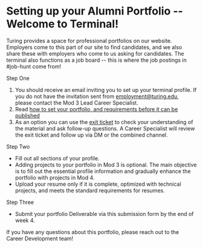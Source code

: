 # Setting up your Alumni Portfolio -- Welcome to Terminal!
Turing provides a space for professional portfolios on our website. Employers come to this part of our site to find candidates, and we also share these with employers who come to us asking for candidates. The terminal also functions as a job board -- this is where the job postings in #job-hunt come from!

Step One
1.  You should receive an email inviting you to set up your terminal profile. If you do not have the invitation sent from employment@turing.edu, please contact the Mod 3 Lead Career Specialist.
2. Read [how to set your portfolio, and requirements before it can be published](https://careerdev.turing.edu/resources/terminal_directions)
3. As an option you can use the [exit ticket](https://docs.google.com/forms/d/e/1FAIpQLSe76hN7AWta1X4Xch-xdhUbdhm3l-peKQTwqgp4L5EJy5E8og/viewform) to check your understanding of the material and ask follow-up questions.  A Career Specialist will review the exit ticket and follow up via DM or the combined channel.

Step Two
* Fill out all sections of your profile.
* Adding projects to your portfolio in Mod 3 is optional. The main objective is to fill out the essential profile information and gradually enhance the portfolio with projects in Mod 4. 
*  Upload your resume only if it is complete, optimized with technical projects, and meets the standard requirements for resumes.

Step Three
* Submit your portfolio Deliverable via this submission form by the end of week 4. 


If you have any questions about this portfolio, please reach out to the Career Development team!
